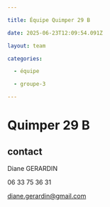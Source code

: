 ```yaml
---

title: Équipe Quimper 29 B

date: 2025-06-23T12:09:54.091Z

layout: team

categories:

  - équipe

  - groupe-3

---
```


# Quimper 29 B



## contact 

Diane GERARDIN

06 33 75 36 31

diane.gerardin@gmail.com

